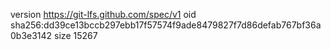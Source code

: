 version https://git-lfs.github.com/spec/v1
oid sha256:dd39ce13bccb297ebb17f57574f9ade8479827f7d86defab767bf36a0b3e3142
size 15267
